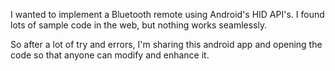 I wanted to implement a Bluetooth remote using Android's HID API's.
I found lots of sample code in the web, but nothing works seamlessly.

So after a lot of try and errors, I'm sharing this android app and opening the code so that anyone can modify and enhance it.
